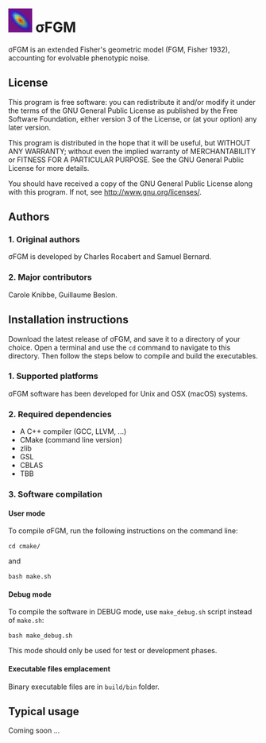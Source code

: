 # <img src="logo/logo.png" width="48"> &sigma;FGM

&sigma;FGM is an extended Fisher's geometric model (FGM, Fisher 1932), accounting for evolvable phenotypic noise.

## License

This program is free software: you can redistribute it and/or modify it under the terms of the GNU General Public License as published by the Free Software Foundation, either version 3 of the License, or (at your option) any later version.

This program is distributed in the hope that it will be useful, but WITHOUT ANY WARRANTY; without even the implied warranty of MERCHANTABILITY or FITNESS FOR A PARTICULAR PURPOSE. See the GNU General Public License for more details.

You should have received a copy of the GNU General Public License along with this program. If not, see http://www.gnu.org/licenses/.

## Authors

### 1. Original authors
&sigma;FGM is developed by Charles Rocabert and Samuel Bernard.

### 2. Major contributors
Carole Knibbe, Guillaume Beslon.

## Installation instructions

Download the latest release of &sigma;FGM, and save it to a directory of your choice. Open a terminal and use the <code>cd</code> command to navigate to this directory. Then follow the steps below to compile and build the executables.

### 1. Supported platforms
&sigma;FGM software has been developed for Unix and OSX (macOS) systems.

### 2. Required dependencies
* A C++ compiler (GCC, LLVM, ...)
* CMake (command line version)
* zlib
* GSL
* CBLAS
* TBB

### 3. Software compilation

#### User mode
To compile &sigma;FGM, run the following instructions on the command line:

    cd cmake/

and

    bash make.sh

#### Debug mode
To compile the software in DEBUG mode, use <code>make_debug.sh</code> script instead of <code>make.sh</code>:

    bash make_debug.sh

This mode should only be used for test or development phases.

#### Executable files emplacement
Binary executable files are in <code>build/bin</code> folder.

## Typical usage

Coming soon ...


